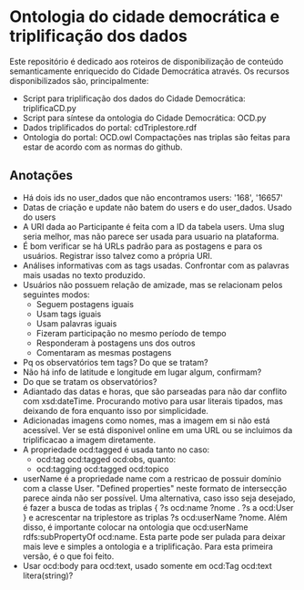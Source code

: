 # Ontologia do cidade democrática e triplificação dos dados

Este repositório é dedicado aos roteiros de disponibilização
de conteúdo semanticamente enriquecido do Cidade Democrática através.
Os recursos disponibilizados são, principalmente:
* Script para triplificação dos dados do Cidade Democrática: triplificaCD.py
* Script para síntese da ontologia do Cidade Democrática: OCD.py
* Dados triplificados do portal: cdTriplestore.rdf
* Ontologia do portal: OCD.owl
Compactações nas triplas são feitas para estar de acordo com as normas do github.

## Anotações
* Há dois ids no user\_dados que não encontramos users: '168', '16657'
* Datas de criação e update não batem do users e do user\_dados. Usado do users
* A URI dada ao Participante é feita com a ID da tabela users. Uma slug seria melhor, mas não parece ser usada para usuario na plataforma.
* É bom verificar se há URLs padrão para as postagens e para os usuários. Registrar isso talvez como a própria URI.
* Análises informativas com as tags usadas. Confrontar com as palavras mais usadas no texto produzido.
* Usuários não possuem relação de amizade, mas se relacionam pelos seguintes modos:
    * Seguem postagens iguais
    * Usam tags iguais
    * Usam palavras iguais
    * Fizeram participação no mesmo período de tempo
    * Responderam à postagens uns dos outros
    * Comentaram as mesmas postagens
* Pq os observatórios tem tags? Do que se tratam?
* Não há info de latitude e longitude em lugar algum, confirmam?
* Do que se tratam os observatórios?
* Adiantado das datas e horas, que são parseadas para não dar conflito com xsd:dateTime. Procurando motivo para usar literais tipados, mas deixando de fora enquanto isso por simplicidade.
* Adicionadas imagens como nomes, mas a imagem em si não está acessível. Ver se está disponivel online em uma URL ou se incluimos da triplificacao a imagem diretamente.
* A propriedade ocd:tagged é usada tanto no caso:
    * ocd:tag ocd:tagged ocd:obs, quanto:
    * ocd:tagging ocd:tagged ocd:topico
* userName é a propriedade name com a restricao de possuir domínio com a classe User. "Defined properties" neste formato de intersecção parece ainda não ser possível. Uma alternativa, caso isso seja desejado, é fazer a busca de todas as triplas { ?s ocd:name ?nome . ?s a ocd:User } e acrescentar na triplestore as triplas ?s ocd:userName ?nome. Além disso, é importante colocar na ontologia que ocd:userName rdfs:subPropertyOf ocd:name. Esta parte pode ser pulada para deixar mais leve e simples a ontologia e a triplificação. Para esta primeira versão, é o que foi feito.
* Usar ocd:body para ocd:text, usado somente em ocd:Tag ocd:text litera(string)?


